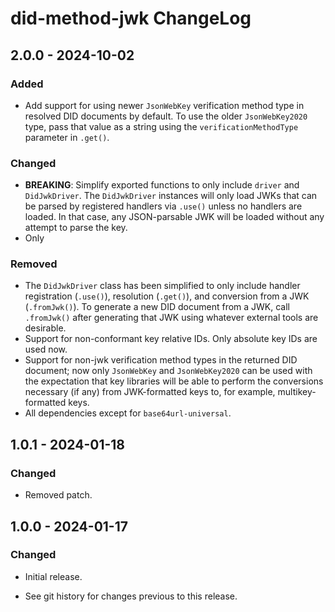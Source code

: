 # did-method-jwk ChangeLog

## 2.0.0 - 2024-10-02

### Added
- Add support for using newer `JsonWebKey` verification method
  type in resolved DID documents by default. To use the older
  `JsonWebKey2020` type, pass that value as a string using the
  `verificationMethodType` parameter in `.get()`.

### Changed
- **BREAKING**: Simplify exported functions to only include `driver`
  and `DidJwkDriver`. The `DidJwkDriver` instances will only load
  JWKs that can be parsed by registered handlers via `.use()` unless
  no handlers are loaded. In that case, any JSON-parsable JWK will
  be loaded without any attempt to parse the key.
- Only 

### Removed
- The `DidJwkDriver` class has been simplified to only include
  handler registration (`.use()`), resolution (`.get()`), and
  conversion from a JWK (`.fromJwk()`). To generate a new DID
  document from a JWK, call `.fromJwk()` after generating that
  JWK using whatever external tools are desirable.
- Support for non-conformant key relative IDs. Only absolute
  key IDs are used now.
- Support for non-jwk verification method types in the returned
  DID document; now only `JsonWebKey` and `JsonWebKey2020` can
  be used with the expectation that key libraries will be able
  to perform the conversions necessary (if any) from JWK-formatted
  keys to, for example, multikey-formatted keys.
- All dependencies except for `base64url-universal`.

## 1.0.1 - 2024-01-18

### Changed
- Removed patch.

## 1.0.0 - 2024-01-17

### Changed
- Initial release.

- See git history for changes previous to this release.

